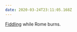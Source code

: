 ```yaml
---
date: 2020-03-24T23:11:05.168Z
---
```


[Fiddling](https://github.com/paulrobertlloyd/paulrobertlloyd-v4/commits/master) while Rome burns.
